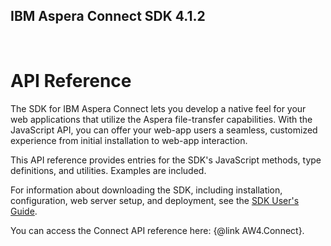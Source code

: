 ## IBM Aspera Connect SDK 4.1.2
<br>

# API Reference
The SDK for IBM Aspera Connect lets you develop a native feel for your web
applications that utilize the Aspera file-transfer capabilities. With the
JavaScript API, you can offer your web-app users a seamless, customized experience
from initial installation to web-app interaction.

This API reference provides entries for the SDK's JavaScript methods, type definitions,
and utilities. Examples are included.

For information about downloading the SDK, including installation, configuration,
web server setup, and deployment, see the [SDK User's Guide](https://apie-next-ui-shell-dev.mybluemix.net/explorer/catalog/aspera/product/ibm-aspera/api/connect-sdk/doc/connect_sdk_guide).

You can access the Connect API reference here: {@link AW4.Connect}.

